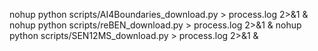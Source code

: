 nohup python scripts/AI4Boundaries_download.py > process.log 2>&1 &
nohup python scripts/reBEN_download.py > process.log 2>&1 &
nohup python scripts/SEN12MS_download.py > process.log 2>&1 &
